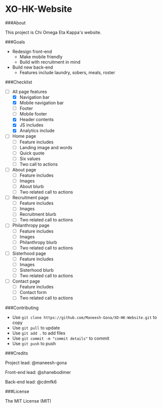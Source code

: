 # XO-HK-Website

###About

This project is Chi Omega Eta Kappa's website.

###Goals

* Redesign front-end
  * Make mobile friendly
  * Build with recruitment in mind
* Build new back-end
  * Features include laundry, sobers, meals, roster

###Checklist

* [ ] All page features
  * [x] Navigation bar
  * [x] Mobile navigation bar
  * [ ] Footer
  * [ ] Mobile footer
  * [x] Header contents
  * [x] JS includes
  * [x] Analytics include
* [ ] Home page
  * [ ] Feature includes
  * [ ] Landing image and words
  * [ ] Quick quote
  * [ ] Six values
  * [ ] Two call to actions
* [ ] About page
  * [ ] Feature includes
  * [ ] Images
  * [ ] About blurb
  * [ ] Two related call to actions
* [ ] Recruitment page
  * [ ] Feature includes
  * [ ] Images
  * [ ] Recruitment blurb
  * [ ] Two related call to actions
* [ ] Philanthropy page
  * [ ] Feature includes
  * [ ] Images
  * [ ] Philanthropy blurb
  * [ ] Two related call to actions
* [ ] Sisterhood page
  * [ ] Feature includes
  * [ ] Images
  * [ ] Sisterhood blurb
  * [ ] Two related call to actions
* [ ] Contact page
  * [ ] Feature includes
  * [ ] Contact form
  * [ ] Two related call to actions

###Contributing

* Use `git clone https://github.com/Maneesh-Gona/XO-HK-Website.git` to copy
* Use `git pull` to update
* Use `git add .` to add files
* Use `git commit -m "commit details"` to commit
* Use `git push` to push

###Credits

Project lead: @maneesh-gona

Front-end lead: @shanebodimer

Back-end lead: @cdmfk6

###License

The MIT License (MIT)
